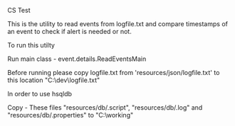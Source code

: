CS Test

This is the utility to read events from logfile.txt and 
compare timestamps of an event to check if alert is needed or not.

To run this utilty

Run main class - event.details.ReadEventsMain

Before running please copy logfile.txt from 'resources/json/logfile.txt' to this location
"C:\dev\logfile.txt"

In order to use hsqldb 

Copy - These files "resources/db/.script", "resources/db/.log" and "resources/db/.properties" 
to "C:\working" 

